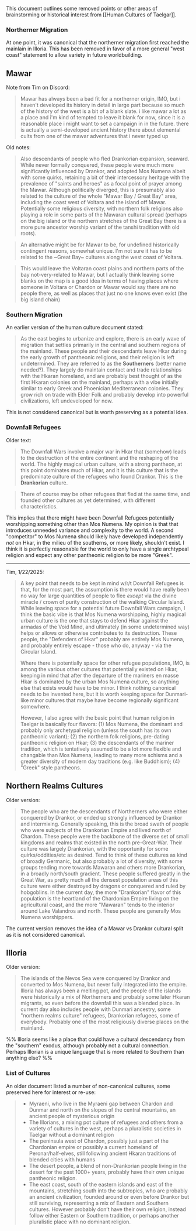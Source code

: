 This document outlines some removed points or other areas of brainstorming or historical interest from [[Human Cultures of Taelgar]].

### Northerner Migration
At one point, it was canonical that the northerner migration first reached the mainlain in Illoria. This has been removed in favor of a more general "west coast" statement to allow variety in future worldbuilding.

## Mawar
Note from Tim on Discord:
>Mawar has always been a bad fit for a northerner origin, IMO, but i haven't developed its history in detail in large part because so much of the history of the west is a bit of a blank slate. i like mawar a lot as a place and i'm kind of tempted to leave it blank for now, since it is a reasonable place i might want to set a campaign in in the future. there is actually a semi-developed ancient history there about elemental cults from one of the mawar adventures that i never typed up

Old notes:
>Also descendants of people who fled Drankorian expansion, seaward. While never formally conquered, these people were much more significantly influenced by Drankor, and adopted Mos Numena albeit with some quirks, retaining a bit of their intercessory heritage with the prevalence of "saints and heroes" as a focal point of prayer among the Mawar. Although politically diverged, this is presumably also related to the culture of the whole "Mawar Bay / Great Bay" area, including the coast west of Voltara and the island off Mawar. Potentially some religious diversity, with northern folk religions also playing a role in some parts of the Mawaran cultural spread (perhaps on the big island or the northern stretches of the Great Bay there is a more pure ancestor worship variant of the tanshi tradition with old roots).

> An alternative might be for Mawar to be, for undefined historically contingent reasons, somewhat unique. I'm not sure it has to be related to the ~Great Bay~ cultures along the west coast of Voltara. 

> This would leave the Voltaran coast plains and northern parts of the bay not-very-related to Mawar, but I actually think leaving some blanks on the map is a good idea in terms of having places where someone in Voltara or Chardon or Mawar would say there are no people there, as well as places that just no one knows even exist (the big island chain)

### Southern Migration
An earlier version of the human culture document stated:

> As the east begins to urbanize and explore, there is an early wave of migration that settles primarily in the central and southern regions of the mainland. These people and their descendants leave Hkar during the early growth of pantheonic religions, and their religion is left undetermined. They are referred to as the **Southerners** (better name needed?). They largely do maintain contact and trade relationships with the Hkaran homeland, and are probably best thought of as the first Hkaran colonies on the mainland, perhaps with a vibe initially similar to early Greek and Phoenician Mediterranean colonies. They grow rich on trade with Elder Folk and probably develop into powerful civilizations, left undeveloped for now. 

This is not considered canonical but is worth preserving as a potential idea.

### Downfall Refugees
Older text:

>The Downfall Wars involve a major war in Hkar that (somehow) leads to the destruction of the entire continent and the reshaping of the world. The highly magical urban culture, with a strong pantheon, at this point dominates much of Hkar, and it is this culture that is the predominate culture of the refugees who found Drankor. This is the **Drankorian** culture. 

>There of course may be other refugees that fled at the same time, and founded other cultures as yet determined, with different characteristics. 

This implies that there might have been Downfall Refugees potentially worshipping something other than Mos Numena. My opinion is that that introduces unneeded variance and complexity to the world. A second "competitor" to Mos Numena should likely have developed independently *not* on Hkar, in the milieu of the southerns, or more likely, shouldn't exist. I think it is perfectly reasonable for the world to only have a single archtypeal religion and expect any other pantheonic religion to be more "Greek".

---
Tim, 1/22/2025:
>A key point that needs to be kept in mind w/r/t Downfall Refugees is that, for the most part, the assumption is there would have really been no way for large quantities of people to flee _except_ via the divine miracle / crown of purity construction of the walking Circular Island. While leaving space for a potential future Downfall Wars campaign, I think the basic vibe is that Mos Numena worshipping, highly magical urban culture is the one that stays to defend Hkar against the armadas of the Void Mind, and ultimately (in some undetermined way) helps or allows or otherwise contributes to its destruction. These people, the "Defenders of Hkar" probably are entirely Mos Numena, and probably entirely escape - those who do, anyway - via the Circular Island. 
>
>Where there is potentially space for other refugee populations, IMO, is among the various other cultures that potentially existed on Hkar, keeping in mind that after the departure of the mariners en masse Hkar is dominated by the urban Mos Numena culture, so anything else that exists would have to be minor. I think nothing canonical needs to be invented here, but it is worth keeping space for Dunmari-like minor cultures that maybe have become regionally significant somewhere. 
>
>However, I also agree with the basic point that human religion in Taelgar is basically four flavors: (1) Mos Numena, the dominant and probably only archetypal religion (unless the south has its own pantheonic variant); (2) the northern folk religions, pre-dating pantheonic religion on Hkar; (3) the descendants of the mariner tradition, which is tentatively assumed to be a lot more flexible and changable than Mos Numena, leading to many more schisms and a greater diversity of modern day traditions (e.g. like Buddhism); (4) "Greek" style pantheons.

## Northern Realms Cultures

Older version:

>The people who are the descendants of Northerners who were either conquered by Drankor, or ended up strongly influenced by Drankor and intermixing. Generally speaking, this is the broad swath of people who were subjects of the Drankorian Empire and lived north of Chardon. These people were the backbone of the diverse set of small kingdoms and realms that existed in the north pre-Great-War. Their culture was largely Drankorian, with the opportunity for some quirks/oddities/etc as desired. Tend to think of these cultures as kind of broadly Germanic, but also probably a lot of diversity, with some groups tending more towards Mawaran and others more Drankorian, in a broadly north/south gradient. These people suffered greatly in the Great War, as pretty much all the densest population areas of this culture were either destroyed by dragons or conquered and ruled by hobgoblins. In the current day, the more "Drankorian" flavor of this population is the heartland of the Chardonian Empire living on the agricultural coast, and the more "Mawaran" tends to the interior around Lake Valandros and north. These people are generally Mos Numena worshippers. 

The current version removes the idea of a Mawar vs Drankor cultural split as it is not considered canonical.

## Illoria
 Older version:
 
 >The islands of the Nevos Sea were conquered by Drankor and converted to Mos Numena, but never fully integrated into the empire. Illoria has always been a melting pot, and the people of the islands were historically a mix of Northerners and probably some later Hkaran migrants, so even before the downfall this was a blended place. In current day also includes people with Dunmari ancestry, some "northern realms culture" refugees, Drankorian refugees, some of everybody. Probably one of the most religiously diverse places on the mainland. 

%% Illoria seems like a place that could have a cultural descendancy from the "southern" exodus, although probably not a cultural connection. Perhaps Illorian is a unique language that is more related to Southern than anything else? %%

### List of Cultures
An older document listed a number of non-canonical cultures, some preserved here for interest or re-use:
>- Myraeni, who live in the Myraeni gap between Chardon and Dunmar and north on the slopes of the central mountains, an ancient people of mysterious origin
>- The Illorians, a mixing pot culture of refugees and others from a variety of cultures in the west, perhaps a pluralistic societies in Taelgar without a dominant religion
>- The peninsula west of Chardon, possibly just a part of the Chardonian empire or possibly a current homeland of Peronar/half-elves, still following ancient Hkaran traditions of blended cities with humans
>- The desert people, a blend of non-Drankorian people living in the desert for the past 1000+ years, probably have their own unique pantheonic religion.
>- The east coast, south of the eastern islands and east of the mountains, stretching south into the subtropics, who are probably an ancient civilization, founded around or even before Drankor but still surviving, representing a mix of Eastern and Southern cultures. However probably don’t have their own religion, instead follow either Eastern or Southern tradition, or perhaps another pluralistic place with no dominant religion. 